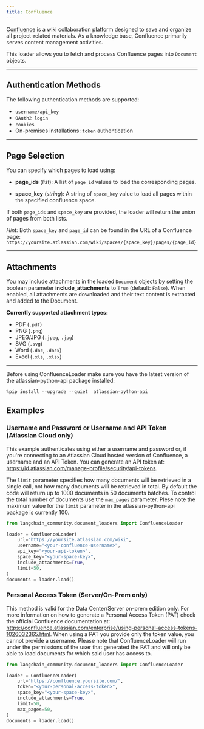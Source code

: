 ```yaml
---
title: Confluence
---
```


[Confluence](https://www.atlassian.com/software/confluence) is a wiki collaboration platform designed to save and organize all project-related materials. As a knowledge base, Confluence primarily serves content management activities.

This loader allows you to fetch and process Confluence pages into `Document` objects.

---

## Authentication Methods

The following authentication methods are supported:

- `username/api_key`
- `OAuth2 login`
- `cookies`
- On-premises installations: `token` authentication

---

## Page Selection

You can specify which pages to load using:

- **page_ids** (*list*):
  A list of `page_id` values to load the corresponding pages.

- **space_key** (*string*):
  A string of `space_key` value to load all pages within the specified confluence space.

If both `page_ids` and `space_key` are provided, the loader will return the union of pages from both lists.

*Hint:* Both `space_key` and `page_id` can be found in the URL of a Confluence page:
`https://yoursite.atlassian.com/wiki/spaces/{space_key}/pages/{page_id}`

---

## Attachments

You may include attachments in the loaded `Document` objects by setting the boolean parameter **include_attachments** to `True` (default: `False`). When enabled, all attachments are downloaded and their text content is extracted and added to the Document.

**Currently supported attachment types:**

- PDF (`.pdf`)
- PNG (`.png`)
- JPEG/JPG (`.jpeg`, `.jpg`)
- SVG (`.svg`)
- Word (`.doc`, `.docx`)
- Excel (`.xls`, `.xlsx`)

---

Before using ConfluenceLoader make sure you have the latest version of the atlassian-python-api package installed:


```python
%pip install --upgrade --quiet  atlassian-python-api
```

## Examples

### Username and Password or Username and API Token (Atlassian Cloud only)

This example authenticates using either a username and password or, if you're connecting to an Atlassian Cloud hosted version of Confluence, a username and an API Token.
You can generate an API token at: https://id.atlassian.com/manage-profile/security/api-tokens.

The `limit` parameter specifies how many documents will be retrieved in a single call, not how many documents will be retrieved in total.
By default the code will return up to 1000 documents in 50 documents batches. To control the total number of documents use the `max_pages` parameter.
Plese note the maximum value for the `limit` parameter in the atlassian-python-api package is currently 100.


```python
from langchain_community.document_loaders import ConfluenceLoader

loader = ConfluenceLoader(
    url="https://yoursite.atlassian.com/wiki",
    username="<your-confluence-username>",
    api_key="<your-api-token>",
    space_key="<your-space-key>",
    include_attachments=True,
    limit=50,
)
documents = loader.load()
```

### Personal Access Token (Server/On-Prem only)

This method is valid for the Data Center/Server on-prem edition only.
For more information on how to generate a Personal Access Token (PAT) check the official Confluence documentation at: https://confluence.atlassian.com/enterprise/using-personal-access-tokens-1026032365.html.
When using a PAT you provide only the token value, you cannot provide a username.
Please note that ConfluenceLoader will run under the permissions of the user that generated the PAT and will only be able to load documents for which said user has access to.


```python
from langchain_community.document_loaders import ConfluenceLoader

loader = ConfluenceLoader(
    url="https://confluence.yoursite.com/",
    token="<your-personal-access-token>",
    space_key="<your-space-key>",
    include_attachments=True,
    limit=50,
    max_pages=50,
)
documents = loader.load()
```
